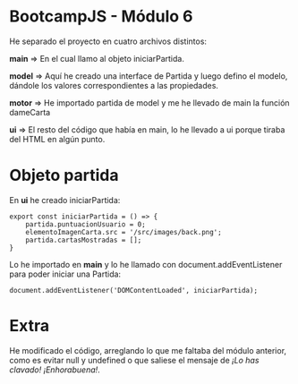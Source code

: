 # BootcampJS - Módulo 6

He separado el proyecto en cuatro archivos distintos:

**main** => En el cual llamo al objeto iniciarPartida.

**model** => Aquí he creado una interface de Partida y luego defino el modelo, dándole los valores correspondientes a las propiedades.

**motor** => He importado partida de model y me he llevado de main la función dameCarta

**ui** => El resto del código que había en main, lo he llevado a ui porque tiraba del HTML en algún punto.

# Objeto partida

En **ui** he creado iniciarPartida:

    export const iniciarPartida = () => {
        partida.puntuacionUsuario = 0;
        elementoImagenCarta.src = '/src/images/back.png';
        partida.cartasMostradas = [];
    }

Lo he importado en **main** y lo he llamado con document.addEventListener para poder iniciar una Partida:

    document.addEventListener('DOMContentLoaded', iniciarPartida);

# Extra

He modificado el código, arreglando lo que me faltaba del módulo anterior, como es evitar null y undefined o que saliese el mensaje de _¡Lo has clavado! ¡Enhorabuena!_.
